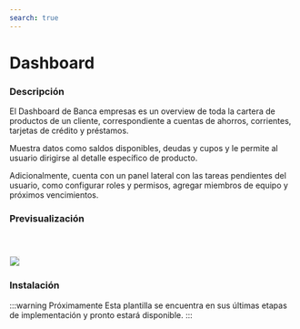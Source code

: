 ```yaml
---
search: true
---
```


# Dashboard

### Descripción
El Dashboard de Banca empresas es un overview de toda la cartera de productos de un cliente, correspondiente a cuentas de ahorros, corrientes, tarjetas de crédito y préstamos.

Muestra datos como saldos disponibles, deudas y cupos y le permite al usuario dirigirse al detalle específico de producto. 

Adicionalmente, cuenta con un panel lateral con las tareas pendientes del usuario, como configurar roles y permisos, agregar miembros de equipo y próximos vencimientos. 

### Previsualización

<img src="/assets/img/dynamic/experiences/business/dashboard.jpg" style="border: 1px solid #EEE; margin-top: 40px; max-width:600px;">

### Instalación

:::warning Próximamente
Esta plantilla se encuentra en sus últimas etapas de implementación y pronto estará disponible.
:::